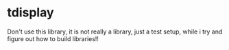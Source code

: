 # tdisplay

Don't use this library, it is not really a library, just a test setup, while i try and figure out how to build libraries!!
